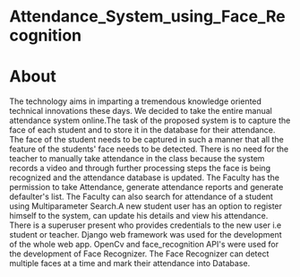 # Attendance_System_using_Face_Recognition
# About
The technology aims in imparting a tremendous knowledge oriented technical innovations these days. We decided to take the entire manual attendance system online.The task of the proposed system is to capture the face of each student and to store it in the database for their attendance. The face of the student needs to be captured in such a manner that all the feature of the students' face needs to be detected. There is no need for the teacher to manually take attendance in the class because the system records a video and through further processing steps the face is being recognized and the attendance database is updated. 
The Faculty has the permission to take Attendance, generate attendance reports and generate defaulter's list. The Faculty can also search for attendance of a student using Multiparameter Search.A new student user has an option to register himself to the system, can update his details and view his attendance.
There is a superuser present who provides credentials to the new user i.e student or teacher.
Django web framework was used for the development of the whole web app. OpenCv and face_recognition API's were used for the development of Face Recognizer. The Face Recognizer can detect multiple faces at a time and mark their attendance into Database.
